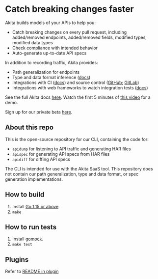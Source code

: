 # Catch breaking changes faster

Akita builds models of your APIs to help you:
* Catch breaking changes on every pull request, including added/removed endpoints, added/removed fields, modified types, modified data types
* Check compliance with intended behavior
* Auto-generate up-to-date API specs

In addition to recording traffic, Akita provides:
* Path generalization for endpoints
* Type and data format inference ([docs](https://docs.akita.software/docs/data-formats))
* Integrations with CI ([docs](https://docs.akita.software/docs/install-in-cicd)) and source control ([GitHub](https://docs.akita.software/docs/connect-to-github); [GitLab](https://docs.akita.software/docs/integrate-with-gitlab))
* Integrations with web frameworks to watch integration tests ([docs](https://docs.akita.software/docs/integrate-with-integration-tests))

See the full Akita docs [here](https://docs.akita.software/docs/welcome). Watch the first 5 minutes of [this video](https://www.youtube.com/watch?app=desktop&v=1jII0y0SGxs&ab_channel=Work-Bench) for a demo.

Sign up for our private beta [here](https://www.akitasoftware.com/get-invite).


## About this repo
This is the open-source repository for our CLI, containing the code for:
* `apidump` for listening to API traffic and generating HAR files
* `apispec` for generating API specs from HAR files
* `apidiff` for diffing API specs

The CLI is intended for use with the Akita SaaS tool. This repository does not contain our path generalization, type and data format, or spec generation implementations.


## How to build

1. Install [Go 1.15 or above](https://golang.org/doc/install).
2. `make`


## How to run tests

1. Install [gomock](https://github.com/golang/mock#installation).
2. `make test`


## Plugins

Refer to [README in plugin](plugin/README.md)
